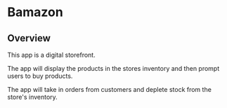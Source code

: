 # Bamazon

## Overview

This app is a digital storefront. 

The app will display the products in the stores inventory and then prompt users to buy products.

The app will take in orders from customers and deplete stock from the store's inventory. 

